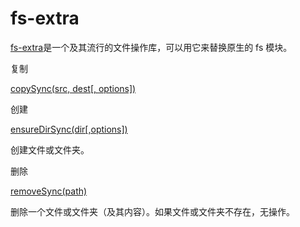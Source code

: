 # fs-extra

[fs-extra](https://www.npmjs.com/package/fs-extra)是一个及其流行的文件操作库，可以用它来替换原生的 fs 模块。



复制

[copySync(src, dest[, options])](https://github.com/jprichardson/node-fs-extra/blob/master/docs/copy-sync.md)


创建

[ensureDirSync(dir[,options])](https://github.com/jprichardson/node-fs-extra/blob/master/docs/ensureDir-sync.md#ensuredirsyncdiroptions)

创建文件或文件夹。


删除

[removeSync(path)](https://github.com/jprichardson/node-fs-extra/blob/master/docs/remove-sync.md)

删除一个文件或文件夹（及其内容）。如果文件或文件夹不存在，无操作。



